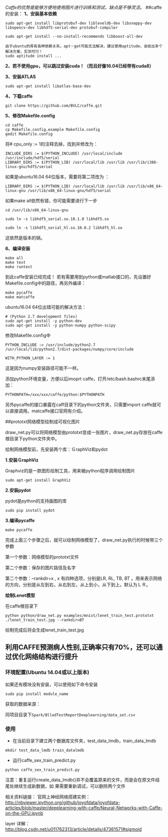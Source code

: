 *Caffe的优势是能够方便地使用图片进行训练和测试，缺点是不够灵活。*
##caffe的安装：
**1、安装基本依赖**

```
sudo apt-get install libprotobuf-dev libleveldb-dev libsnappy-dev libopencv-dev libhdf5-serial-dev protobuf-compiler
```

```
sudo apt-get install --no-install-recommends libboost-all-dev
```

	由于ubuntu的库有各种依赖关系，apt－get可能无法解决，建议使用aptitude，会给出多个解决方案，实测可行！
	sudo aptitude install ...

**2、若不使用gpu，可以跳过安装cuda！（而且好像16.04已经带有cuda8）**

**3、安装ATLAS**

```
sudo apt-get install libatlas-base-dev
```

**4、下载caffe**

```
git clone https://github.com/BVLC/caffe.git
```

**5、修改Makefile.config**

```
cd caffe
cp Makefile.config.example Makefile.config
gedit Makefile.config
```

将# cpu_only := 1的注释去掉，找到并修改为：

```
INCLUDE_DIRS := $(PYTHON_INCLUDE) /usr/local/include /usr/include/hdf5/serial
LIBRARY_DIRS := $(PYTHON_LIB) /usr/local/lib /usr/lib /usr/lib/i386-linux-gnu/hdf5/serial
```
如果是ubuntu16.04 64位版本，需要将第二项改为 ：
```
LIBRARY_DIRS := $(PYTHON_LIB) /usr/local/lib /usr/lib /usr/lib/x86_64-linux-gnu /usr/lib/x86_64-linux-gnu/hdf5/serial
```

如果make all依然有错，你可能需要进行下一步
```
cd /usr/lib/x86_64-linux-gnu

sudo ln -s libhdf5_serial.so.10.1.0 libhdf5.so

sudo ln -s libhdf5_serial_hl.so.10.0.2 libhdf5_hl.so
```
这依然是版本的锅。

**6、编译安装**

```
make all
make test
make runtest
```

到此caffe安装已经完成！
若有需要用到python或matlab接口的，先设置好Makefile.config中的路径，再另外编译：

```
make pycaffe
make matcaffe
```
ubuntu16.04 64位出错可能的解决方法：
```
# (Python 2.7 development files)
sudo apt-get install -y python-dev
sudo apt-get install -y python-numpy python-scipy
```
修改Makefile.config中
```
PYTHON_INCLUDE := /usr/include/python2.7 /usr/local/lib/python2.7/dist-packages/numpy/core/include

WITH_PYTHON_LAYER := 1
```
这是因为numpy安装路径可能不一样。

添加python环境变量，方便以后imoprt caffe，打开/etc/bash.bashrc末尾添加：

```
PYTHONPATH=/xxx/xxx/caffe/python:$PYTHONPATH
```

另外pycaffe的接口暴露在caff目录下的python文件夹，只需要import caffe就可以直接调用。matcaffe接口官网有介绍。

##prototxt网络模型绘制成可视化图片

draw_net.py可以将网络模型由prototxt变成一张图片，draw_net.py存放在caffe根目录下python文件夹中。

绘制网络模型前，先安装两个库：ＧraphViz和pydot

**1.安装ＧraphViz**

Graphviz的是一款图形绘制工具，用来被python程序调用绘制图片

    sudo apt-get install GraphViz

**2.安装pydot**

pydot是python的支持画图的库

    sudo pip install pydot

**3.编译pycaffe**

    make pycaffe

完成上面三个步骤之后，就可以绘制网络模型了，draw_net.py执行的时候带三个参数

第一个参数：网络模型的prototxt文件

第二个参数：保存的图片路径及名字

第二个参数：–rankdir=x , x 有四种选项，分别是LR, RL, TB, BT 。用来表示网络的方向，分别是从左到右，从右到左，从上到小，从下到上。默认为ＬＲ。

**绘制Lenet模型**

在caffe根目录下

    python python/draw_net.py examples/mnist/lenet_train_test.prototxt ./lenet_train_test.jpg --rankdir=BT

绘制完成后将会生成lenet_train_test.jpg

## 利用CAFFE预测病人性别,正确率只有70%，还可以通过优化网络结构进行提升

### 环境配置(Ubuntu 14.04或以上版本)

如果还有模块没有安装，可以使用如下命令安装
```
sudo pip install module_name
```
获取的数据来源：

同项目目录下`Spark/BllodTestReportDeeplearning/data_set.csv`

### 使用
 - 在当前目录下建立两个数据库文件夹，test_data_lmdb，train_data_lmdb

```
mkdir test_data_lmdb train_datalmdb
```
 - 运行caffe_sex_train_predict.py

```
python caffe_sex_train_predict.py
```

注意：重复运行create_data_lmdb()并不会覆盖原来的文件，而是会在原文件结尾处继续生成新数据，如
果需要重新调试，可以删除两个文件

相关资料链接：
官网上神经网络搭建实例：
http://nbviewer.ipython.org/github/joyofdata/joyofdata-articles/blob/master/deeplearning-with-caffe/Neural-Networks-with-Caffe-on-the-GPU.ipynb

layer 详解：
http://blog.csdn.net/u011762313/article/details/47361571#sigmoid
